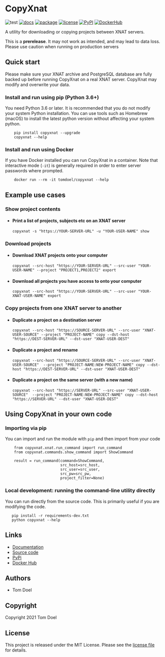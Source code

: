 # CopyXnat

![test](https://github.com/tomdoel/copyxnat/workflows/test/badge.svg)
[![docs](https://github.com/tomdoel/copyxnat/workflows/docs/badge.svg)](https://tomdoel.github.io/copyxnat/)
[![package](https://github.com/tomdoel/copyxnat/workflows/package/badge.svg)](https://pypi.org/project/copyxnat)
[![license](https://img.shields.io/github/license/tomdoel/copyxnat)](https://github.com/tomdoel/copyxnat/blob/main/LICENSE)
[![PyPI](https://img.shields.io/pypi/v/copyxnat)](https://pypi.org/project/copyxnat/)
[![DockerHub](https://img.shields.io/docker/v/tomdoel/copyxnat?sort=semver&label=docker)](https://hub.docker.com/r/tomdoel/copyxnat)

A utility for downloading or copying projects between XNAT servers.

This is a **prerelease**. It may not work as intended, and may lead to data loss.
Please use caution when running on production servers  

## Quick start

Please make sure your XNAT archive and PostgreSQL database are fully backed up before running
CopyXnat on a real XNAT server. CopyXnat may modify and overwrite your data.


### Install and run using pip (Python 3.6+)

You need Python 3.6 or later. It is recommended that you do not modify your system Python installation. You can use tools such
as Homebrew (macOS) to install the latest python version without affecting your system python.

```
    pip install copyxnat --upgrade
    copyxnat --help
```

### Install and run using Docker

If you have Docker installed you can run CopyXnat in a container.
Note that interactive mode (`-it`) is generally required in order to enter server passwords where
prompted. 

```
    docker run --rm -it tomdoel/copyxnat --help
```

## Example use cases

### Show project contents

- #### Print a list of projects, subjects etc on an XNAT server

    ```
    copyxnat -s "https://YOUR-SERVER-URL" -u "YOUR-USER-NAME" show
    ```

### Download projects

- #### Download XNAT projects onto your computer

    ```
    copyxnat --src-host "https://YOUR-SERVER-URL" --src-user "YOUR-USER-NAME" --project "PROJECT1,PROJECT2" export
    ```

- #### Download all projects you have access to onto your computer

    ```
    copyxnat --src-host "https://YOUR-SERVER-URL" --src-user "YOUR-XNAT-USER-NAME" export
    ```

### Copy projects from one XNAT server to another 

- #### Duplicate a project on a destination server

    ```
    copyxnat --src-host "https://SOURCE-SERVER-URL" --src-user "XNAT-USER-SOURCE" --project "PROJECT-NAME" copy --dst-host "https://DEST-SERVER-URL" --dst-user "XNAT-USER-DEST"
    ```

- #### Duplicate a project and rename

    ```
    copyxnat --src-host "https://SOURCE-SERVER-URL" --src-user "XNAT-USER-SOURCE"  --project "PROJECT-NAME:NEW-PROJECT-NAME" copy --dst-host "https://DEST-SERVER-URL" --dst-user "XNAT-USER-DEST"
    ```

- #### Duplicate a project on the same server (with a new name)

    ```
    copyxnat --src-host "https://SERVER-URL" --src-user "XNAT-USER-SOURCE"  --project "PROJECT-NAME:NEW-PROJECT-NAME" copy --dst-host "https://SERVER-URL" --dst-user "XNAT-USER-DEST"
    ```



## Using CopyXnat in your own code

### Importing via pip

You can import and run the module with `pip` and then import from your code

```
    from copyxnat.xnat.run_command import run_command
    from copyxnat.commands.show_command import ShowCommand

    result = run_command(command=ShowCommand,
                         src_host=src_host,
                         src_user=src_user,
                         src_pw=src_pw,
                         project_filter=None)
```


### Local development: running the command-line utility directly

You can run directly from the source code. This is primarily useful if you are modifying the code.

```
   pip install -r requirements-dev.txt
   python copyxnat --help
```



## Links

- [Documentation](https://tomdoel.github.io/copyxnat)
- [Source code](https://github.com/tomdoel/copyxnat)
- [PyPi](https://pypi.org/project/copyxnat)
- [Docker Hub](https://hub.docker.com/r/tomdoel/copyxnat)


## Authors

* Tom Doel


## Copyright

Copyright 2021 Tom Doel


## License

This project is released under the MIT License. Please see the [license file](https://github.com/tomdoel/copyxnat/blob/main/LICENSE) for details.

